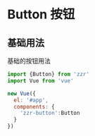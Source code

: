 # Button 按钮

## 基础用法
基础的按钮用法
```javascript
import {Button} from 'zzr'
import Vue from 'vue'

new Vue({
  el: '#app',
  components: {
    'zzr-button':Button
  }
})
```

